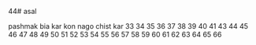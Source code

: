 44# asal

pashmak
bia
kar
kon
nago
chist
kar
33
34
35
36
37
38
39
40
41
43
44
45
46
47
48
49
50
51
52
53
54
55
56
57
58
59
60
61
62
63
64
65
66

